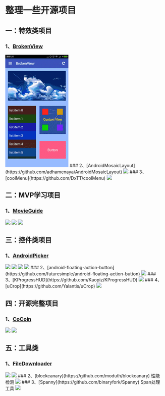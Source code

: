 # 整理一些开源项目


## 一：特效类项目 
### 1、[BrokenView](https://github.com/zhanyongsheng/BrokenView)
<img src="https://raw.githubusercontent.com/zhanyongsheng/raw/master/BrokenView/image/demo.gif" />
### 2、[AndroidMosaicLayout](https://github.com/adhamenaya/AndroidMosaicLayout)
<img src="https://cloud.githubusercontent.com/assets/1500868/11513643/fb4e754e-987c-11e5-8f18-025d934c69b4.png"/>
### 3、[coolMenu](https://github.com/DxTT/coolMenu)
<img src="https://camo.githubusercontent.com/a03c060a039dbae122d1fdf6c5d2e45c1f6d45d1/68747470733a2f2f6431337961637572716a676172612e636c6f756466726f6e742e6e65742f75736572732f3732393832392f73637265656e73686f74732f323338393530352f6d656e752e676966"/>

## 二：MVP学习项目
### 1、[MovieGuide](https://github.com/esoxjem/MovieGuide) 
<img src="https://camo.githubusercontent.com/d43f985014a6ef8e7a8054cde976fce0977fbcac/687474703a2f2f692e696d6775722e636f6d2f373250797058436d2e706e67"/>
<img src="https://camo.githubusercontent.com/5f725a5cae52d02634a8c17dfb090315c752e882/687474703a2f2f692e696d6775722e636f6d2f79424c487734326d2e706e67"/>
<img src="https://camo.githubusercontent.com/4e23ae34ee80f0d9d3bba25772f11f9ec5aa4a3d/687474703a2f2f692e696d6775722e636f6d2f4c736d4c7463616d2e706e67"/>

## 三：控件类项目
### 1、[AndroidPicker](https://github.com/gzu-liyujiang/AndroidPicker)
<img src="https://github.com/gzu-liyujiang/AndroidPicker/blob/master/screenshots/date.gif"/>
<img src="https://github.com/gzu-liyujiang/AndroidPicker/blob/master/screenshots/address.gif"/>
<img src="https://github.com/gzu-liyujiang/AndroidPicker/blob/master/screenshots/constellation.gif"/>
<img src="https://github.com/gzu-liyujiang/AndroidPicker/blob/master/screenshots/color.gif"/>
### 2、[android-floating-action-button](https://github.com/futuresimple/android-floating-action-button)
<img src="https://github.com/futuresimple/android-floating-action-button/blob/master/screenshots/menu.gif"/>
### 3、[KProgressHUD](https://github.com/Kaopiz/KProgressHUD)
<img src="https://raw.githubusercontent.com/Kaopiz/KProgressHUD/master/demo/screenshots/screencast.gif"/>
### 4、[uCrop](https://github.com/Yalantis/uCrop)
<img src="https://camo.githubusercontent.com/8577338af603bb6046e0ff06e2530cbbedd94d85/68747470733a2f2f6431337961637572716a676172612e636c6f756466726f6e742e6e65742f75736572732f3232313933352f73637265656e73686f74732f323437343239352f616e696d6174696f6e2e676966"/>

## 四：开源完整项目
### 1、[CoCoin](https://github.com/Nightonke/CoCoin)
<img src="https://github.com/Nightonke/CoCoin/blob/master/Gif/%E8%AE%B0%E5%BD%95.gif"/>
<img src="https://github.com/Nightonke/CoCoin/blob/master/Gif/%E4%BB%8A%E6%97%A5%E8%A7%86%E5%9B%BE.gif"/>

## 五：工具类
### 1、[FileDownloader](https://github.com/lingochamp/FileDownloader)
<img src="https://github.com/lingochamp/FileDownloader/raw/master/art/serial_tasks_demo.gif"/>
<img src="https://github.com/lingochamp/FileDownloader/raw/master/art/parallel_tasks_demo.gif"/>
### 2、[blockcanary](https://github.com/moduth/blockcanary) 性能检测
<img src="https://github.com/moduth/blockcanary/blob/master/art/shot1.png"/>
### 3、[Spanny](https://github.com/binaryfork/Spanny) Span处理工具
<img src="https://camo.githubusercontent.com/16b6d49cf7481709a8bb43803489e6f43e26c1ac/687474703a2f2f692e696d6775722e636f6d2f4e506e6c3079792e706e673f31"/>